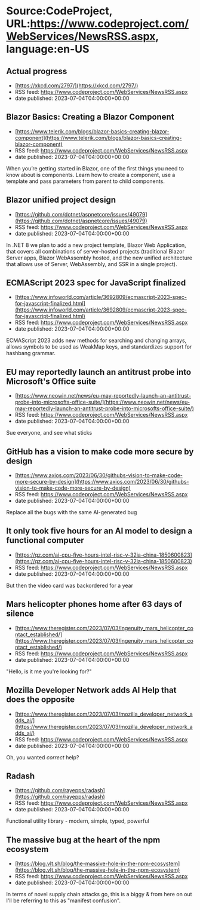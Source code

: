 # Source:CodeProject, URL:https://www.codeproject.com/WebServices/NewsRSS.aspx, language:en-US

## Actual progress
 - [https://xkcd.com/2797/](https://xkcd.com/2797/)
 - RSS feed: https://www.codeproject.com/WebServices/NewsRSS.aspx
 - date published: 2023-07-04T04:00:00+00:00



## Blazor Basics: Creating a Blazor Component
 - [https://www.telerik.com/blogs/blazor-basics-creating-blazor-component](https://www.telerik.com/blogs/blazor-basics-creating-blazor-component)
 - RSS feed: https://www.codeproject.com/WebServices/NewsRSS.aspx
 - date published: 2023-07-04T04:00:00+00:00

When you’re getting started in Blazor, one of the first things you need to know about is components. Learn how to create a component, use a template and pass parameters from parent to child components.

## Blazor unified project design
 - [https://github.com/dotnet/aspnetcore/issues/49079](https://github.com/dotnet/aspnetcore/issues/49079)
 - RSS feed: https://www.codeproject.com/WebServices/NewsRSS.aspx
 - date published: 2023-07-04T04:00:00+00:00

In .NET 8 we plan to add a new project template, Blazor Web Application, that covers all combinations of server-hosted projects (traditional Blazor Server apps, Blazor WebAssembly hosted, and the new unified architecture that allows use of Server, WebAssembly, and SSR in a single project).

## ECMAScript 2023 spec for JavaScript finalized
 - [https://www.infoworld.com/article/3692809/ecmascript-2023-spec-for-javascript-finalized.html](https://www.infoworld.com/article/3692809/ecmascript-2023-spec-for-javascript-finalized.html)
 - RSS feed: https://www.codeproject.com/WebServices/NewsRSS.aspx
 - date published: 2023-07-04T04:00:00+00:00

ECMAScript 2023 adds new methods for searching and changing arrays, allows symbols to be used as WeakMap keys, and standardizes support for hashbang grammar.

## EU may reportedly launch an antitrust probe into Microsoft's Office suite
 - [https://www.neowin.net/news/eu-may-reportedly-launch-an-antitrust-probe-into-microsofts-office-suite/](https://www.neowin.net/news/eu-may-reportedly-launch-an-antitrust-probe-into-microsofts-office-suite/)
 - RSS feed: https://www.codeproject.com/WebServices/NewsRSS.aspx
 - date published: 2023-07-04T04:00:00+00:00

Sue everyone, and see what sticks

## GitHub has a vision to make code more secure by design
 - [https://www.axios.com/2023/06/30/githubs-vision-to-make-code-more-secure-by-design](https://www.axios.com/2023/06/30/githubs-vision-to-make-code-more-secure-by-design)
 - RSS feed: https://www.codeproject.com/WebServices/NewsRSS.aspx
 - date published: 2023-07-04T04:00:00+00:00

Replace all the bugs with the same AI-generated bug

## It only took five hours for an AI model to design a functional computer
 - [https://qz.com/ai-cpu-five-hours-intel-risc-v-32ia-china-1850600823](https://qz.com/ai-cpu-five-hours-intel-risc-v-32ia-china-1850600823)
 - RSS feed: https://www.codeproject.com/WebServices/NewsRSS.aspx
 - date published: 2023-07-04T04:00:00+00:00

But then the video card was backordered for a year

## Mars helicopter phones home after 63 days of silence
 - [https://www.theregister.com/2023/07/03/ingenuity_mars_helicopter_contact_established/](https://www.theregister.com/2023/07/03/ingenuity_mars_helicopter_contact_established/)
 - RSS feed: https://www.codeproject.com/WebServices/NewsRSS.aspx
 - date published: 2023-07-04T04:00:00+00:00

"Hello, is it me you're looking for?"

## Mozilla Developer Network adds AI Help that does the opposite
 - [https://www.theregister.com/2023/07/03/mozilla_developer_network_adds_ai/](https://www.theregister.com/2023/07/03/mozilla_developer_network_adds_ai/)
 - RSS feed: https://www.codeproject.com/WebServices/NewsRSS.aspx
 - date published: 2023-07-04T04:00:00+00:00

Oh, you wanted *correct* help?

## Radash
 - [https://github.com/rayepps/radash](https://github.com/rayepps/radash)
 - RSS feed: https://www.codeproject.com/WebServices/NewsRSS.aspx
 - date published: 2023-07-04T04:00:00+00:00

Functional utility library - modern, simple, typed, powerful

## The massive bug at the heart of the npm ecosystem
 - [https://blog.vlt.sh/blog/the-massive-hole-in-the-npm-ecosystem](https://blog.vlt.sh/blog/the-massive-hole-in-the-npm-ecosystem)
 - RSS feed: https://www.codeproject.com/WebServices/NewsRSS.aspx
 - date published: 2023-07-04T04:00:00+00:00

In terms of novel supply chain attacks go, this is a biggy & from here on out I'll be referring to this as "manifest confusion".


